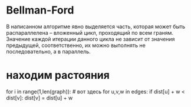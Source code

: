 # Bellman-Ford
В написанном алгоритме явно выделяется часть, которая может быть распараллелена – вложенный цикл, 
проходящий по всем граням. Значение каждой итерации данного цикла не зависит от значения предыдущей, 
соответственно, их можно выполнять не последовательно, а в параллель. 

# находим растояния
for i in range(1,len(graph)):
	# вот здесь
    for u,v,w in edges:
        if dist[u] + w < dist[v]:
            dist[v] = dist[u] + w

